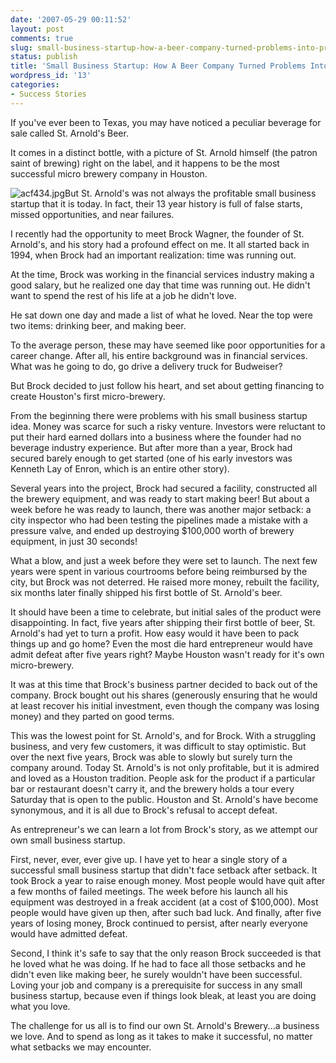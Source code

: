 ```yaml
---
date: '2007-05-29 00:11:52'
layout: post
comments: true
slug: small-business-startup-how-a-beer-company-turned-problems-into-profits
status: publish
title: 'Small Business Startup: How A Beer Company Turned Problems Into Profits'
wordpress_id: '13'
categories:
- Success Stories
---
```


If you've ever been to Texas, you may have noticed a peculiar beverage for sale called St. Arnold's Beer.

It comes in a distinct bottle, with a picture of St. Arnold himself (the patron saint of brewing) right on the label, and it happens to be the most successful micro brewery company in Houston.

![acf434.jpg](http://s3.amazonaws.com/oldbloguploads/2007/05/acf4341.jpg)But St. Arnold's was not always the profitable small business startup that it is today. In fact, their 13 year history is full of false starts, missed opportunities, and near failures.

I recently had the opportunity to meet Brock Wagner, the founder of St. Arnold's, and his story had a profound effect on me. It all started back in 1994, when Brock had an important realization: time was running out.

At the time, Brock was working in the financial services industry making a good salary, but he realized one day that time was running out. He didn't want to spend the rest of his life at a job he didn't love.

He sat down one day and made a list of what he loved. Near the top were two items: drinking beer, and making beer.

To the average person, these may have seemed like poor opportunities for a career change. After all, his entire background was in financial services. What was he going to do, go drive a delivery truck for Budweiser?

But Brock decided to just follow his heart, and set about getting financing to create Houston's first micro-brewery.

From the beginning there were problems with his small business startup idea. Money was scarce for such a risky venture. Investors were reluctant to put their hard earned dollars into a business where the founder had no beverage industry experience. But after more than a year, Brock had secured barely enough to get started (one of his early investors was Kenneth Lay of Enron, which is an entire other story).

Several years into the project, Brock had secured a facility, constructed all the brewery equipment, and was ready to start making beer! But about a week before he was ready to launch, there was another major setback: a city inspector who had been testing the pipelines made a mistake with a pressure valve, and ended up destroying $100,000 worth of brewery equipment, in just 30 seconds!

What a blow, and just a week before they were set to launch. The next few years were spent in various courtrooms before being reimbursed by the city, but Brock was not deterred. He raised more money, rebuilt the facility, six months later finally shipped his first bottle of St. Arnold's beer.

It should have been a time to celebrate, but initial sales of the product were disappointing. In fact, five years after shipping their first bottle of beer, St. Arnold's had yet to turn a profit. How easy would it have been to pack things up and go home? Even the most die hard entrepreneur would have admit defeat after five years right? Maybe Houston wasn't ready for it's own micro-brewery.

It was at this time that Brock's business partner decided to back out of the company. Brock bought out his shares (generously ensuring that he would at least recover his initial investment, even though the company was losing money) and they parted on good terms.

This was the lowest point for St. Arnold's, and for Brock. With a struggling business, and very few customers, it was difficult to stay optimistic. But over the next five years, Brock was able to slowly but surely turn the company around. Today St. Arnold's is not only profitable, but it is admired and loved as a Houston tradition. People ask for the product if a particular bar or restaurant doesn't carry it, and the brewery holds a tour every Saturday that is open to the public. Houston and St. Arnold's have become synonymous, and it is all due to Brock's refusal to accept defeat.

As entrepreneur's we can learn a lot from Brock's story, as we attempt our own small business startup.

First, never, ever, ever give up. I have yet to hear a single story of a successful small business startup that didn't face setback after setback. It took Brock a year to raise enough money. Most people would have quit after a few months of failed meetings. The week before his launch all his equipment was destroyed in a freak accident (at a cost of $100,000). Most people would have given up then, after such bad luck. And finally, after five years of losing money, Brock continued to persist, after nearly everyone would have admitted defeat.

Second, I think it's safe to say that the only reason Brock succeeded is that he loved what he was doing. If he had to face all those setbacks and he didn't even like making beer, he surely wouldn't have been successful. Loving your job and company is a prerequisite for success in any small business startup, because even if things look bleak, at least you are doing what you love.

The challenge for us all is to find our own St. Arnold's Brewery...a business we love. And to spend as long as it takes to make it successful, no matter what setbacks we may encounter.
